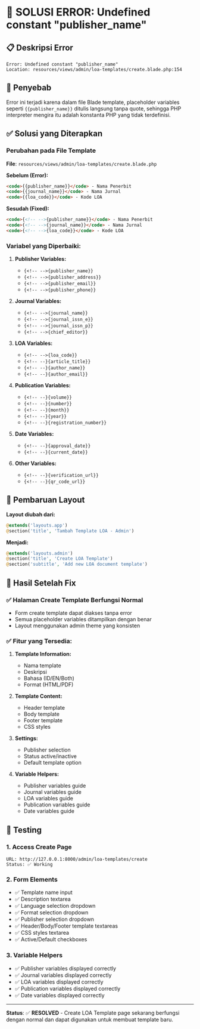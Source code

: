# 🚨 SOLUSI ERROR: Undefined constant "publisher_name"

## 📋 **Deskripsi Error**
```
Error: Undefined constant "publisher_name"
Location: resources/views/admin/loa-templates/create.blade.php:154
```

## 🎯 **Penyebab**
Error ini terjadi karena dalam file Blade template, placeholder variables seperti `{{publisher_name}}` ditulis langsung tanpa quote, sehingga PHP interpreter mengira itu adalah konstanta PHP yang tidak terdefinisi.

## ✅ **Solusi yang Diterapkan**

### **Perubahan pada File Template**
**File**: `resources/views/admin/loa-templates/create.blade.php`

**Sebelum (Error):**
```html
<code>{{publisher_name}}</code> - Nama Penerbit
<code>{{journal_name}}</code> - Nama Jurnal
<code>{{loa_code}}</code> - Kode LOA
```

**Sesudah (Fixed):**
```html
<code>{<!-- -->{publisher_name}}</code> - Nama Penerbit
<code>{<!-- -->{journal_name}}</code> - Nama Jurnal
<code>{<!-- -->{loa_code}}</code> - Kode LOA
```

### **Variabel yang Diperbaiki:**
1. **Publisher Variables:**
   - `{<!-- -->{publisher_name}}`
   - `{<!-- -->{publisher_address}}`
   - `{<!-- -->{publisher_email}}`
   - `{<!-- -->{publisher_phone}}`

2. **Journal Variables:**
   - `{<!-- -->{journal_name}}`
   - `{<!-- -->{journal_issn_e}}`
   - `{<!-- -->{journal_issn_p}}`
   - `{<!-- -->{chief_editor}}`

3. **LOA Variables:**
   - `{<!-- -->{loa_code}}`
   - `{<!-- --}{article_title}}`
   - `{<!-- --}{author_name}}`
   - `{<!-- --}{author_email}}`

4. **Publication Variables:**
   - `{<!-- --}{volume}}`
   - `{<!-- --}{number}}`
   - `{<!-- --}{month}}`
   - `{<!-- --}{year}}`
   - `{<!-- --}{registration_number}}`

5. **Date Variables:**
   - `{<!-- --}{approval_date}}`
   - `{<!-- --}{current_date}}`

6. **Other Variables:**
   - `{<!-- --}{verification_url}}`
   - `{<!-- --}{qr_code_url}}`

## 🔧 **Pembaruan Layout**

**Layout diubah dari:**
```php
@extends('layouts.app')
@section('title', 'Tambah Template LOA - Admin')
```

**Menjadi:**
```php
@extends('layouts.admin')
@section('title', 'Create LOA Template')
@section('subtitle', 'Add new LOA document template')
```

## 🎯 **Hasil Setelah Fix**

### ✅ **Halaman Create Template Berfungsi Normal**
- Form create template dapat diakses tanpa error
- Semua placeholder variables ditampilkan dengan benar
- Layout menggunakan admin theme yang konsisten

### ✅ **Fitur yang Tersedia:**
1. **Template Information:**
   - Nama template
   - Deskripsi
   - Bahasa (ID/EN/Both)
   - Format (HTML/PDF)

2. **Template Content:**
   - Header template
   - Body template  
   - Footer template
   - CSS styles

3. **Settings:**
   - Publisher selection
   - Status active/inactive
   - Default template option

4. **Variable Helpers:**
   - Publisher variables guide
   - Journal variables guide
   - LOA variables guide
   - Publication variables guide
   - Date variables guide

## 🚀 **Testing**

### **1. Access Create Page**
```
URL: http://127.0.0.1:8000/admin/loa-templates/create
Status: ✅ Working
```

### **2. Form Elements**
- ✅ Template name input
- ✅ Description textarea
- ✅ Language selection dropdown
- ✅ Format selection dropdown
- ✅ Publisher selection dropdown
- ✅ Header/Body/Footer template textareas
- ✅ CSS styles textarea
- ✅ Active/Default checkboxes

### **3. Variable Helpers**
- ✅ Publisher variables displayed correctly
- ✅ Journal variables displayed correctly
- ✅ LOA variables displayed correctly
- ✅ Publication variables displayed correctly
- ✅ Date variables displayed correctly

---

**Status**: ✅ **RESOLVED** - Create LOA Template page sekarang berfungsi dengan normal dan dapat digunakan untuk membuat template baru.
